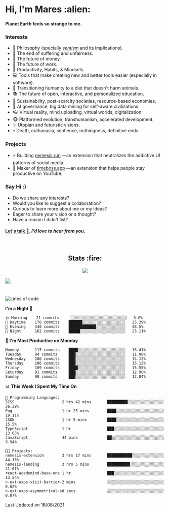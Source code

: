 <h1>Hi, I'm Mares :alien:</h1>

#### Planet Earth feels so strange to me.

### **Interests**

- 🌊 Philosophy (specially [_sentism_][sentismmedium] and its implications).
- 🎯 The end of suffering and unfairness.
- 💸 The future of money.
- 💼 The future of work.
- 🧠 Productivity, Habits, & Mindsets.
- 💻 Tools that make creating new and better tools easier (especially in software).
- 🥗 Transitioning humanity to a diet that doesn't harm animals.
- 📚 The future of open, interactive, and personalized education.
- 🌱 Sustainability, post-scarcity societies, resource-based economies.
- 🤖 AI governance, big data mining for self-aware civilizations.
- 👓 Virtual reality, mind uploading, virtual worlds, digitalization.
- 🐵 Platformed evolution, transhumanism, accelerated development.
- ✨ Utopian and futuristic visions.
- 💀 Death, euthanasia, sentience, nothingness, definitive ends.


### **Projects**

- ⚡ Building [nemesis.run](https://nemesis.run) —an extension that neutralizes the addictive UI patterns of social media.
- 💎 Maker of [timeboss.app](https://timeboss.app) —an extension that helps people stay productive on YouTube.


### **Say Hi :)**

- Do we share any interests?
- Would you like to suggest a collaboration?
- Curious to learn more about me or my ideas?
- Eager to share your vision or a thought?
- Have a reason I didn't list?

#### [Let's talk :wave:.](mailto:mareszhar@gmail.com) _I'd love to hear from you_.

[sentismmedium]: https://medium.com/@mareszhar/born-a-prisoner-a-reflection-about-life-its-struggles-and-a-plan-to-escape-d8566ce9b026

<br>

<h2 align="center">Stats :fire:</h2>

<div align="center">
  <img src="https://github-readme-streak-stats.herokuapp.com?user=mareszhar&theme=black-ice&hide_border=true&stroke=FFFFFF15&ring=DF8FFE&fire=DF8FFE&currStreakLabel=DF8FFE&background=1A232A&currStreakNum=86FFAB">
</div>

<!-- Add or remove this: &dates=B1AAB3FF at the end of the streak stats URL if they get bugged and aren't updating -->

<br>

<img src="https://activity-graph.herokuapp.com/graph?username=mareszhar&theme=nord&bg_color=00000000&color=979797&line=DF8FFE&point=00000000&area=true&hide_border=true">

<br>

<h1></h1>

<!--START_SECTION:waka-->
![Lines of code](https://img.shields.io/badge/From%20Hello%20World%20I%27ve%20Written-118111%20lines%20of%20code-blue)

**I'm a Night 🦉** 

```text
🌞 Morning    21 commits     ░░░░░░░░░░░░░░░░░░░░░░░░░   3.0% 
🌆 Daytime    178 commits    ██████░░░░░░░░░░░░░░░░░░░   25.39% 
🌃 Evening    340 commits    ████████████░░░░░░░░░░░░░   48.5% 
🌙 Night      162 commits    █████░░░░░░░░░░░░░░░░░░░░   23.11%

```
📅 **I'm Most Productive on Monday** 

```text
Monday       115 commits    ████░░░░░░░░░░░░░░░░░░░░░   16.41% 
Tuesday      84 commits     ███░░░░░░░░░░░░░░░░░░░░░░   11.98% 
Wednesday    106 commits    ███░░░░░░░░░░░░░░░░░░░░░░   15.12% 
Thursday     106 commits    ███░░░░░░░░░░░░░░░░░░░░░░   15.12% 
Friday       109 commits    ████░░░░░░░░░░░░░░░░░░░░░   15.55% 
Saturday     91 commits     ███░░░░░░░░░░░░░░░░░░░░░░   12.98% 
Sunday       90 commits     ███░░░░░░░░░░░░░░░░░░░░░░   12.84%

```


📊 **This Week I Spent My Time On** 

```text
💬 Programming Languages: 
SCSS                     2 hrs 42 mins       █████████░░░░░░░░░░░░░░░░   36.38% 
Pug                      1 hr 25 mins        ████░░░░░░░░░░░░░░░░░░░░░   19.11% 
JSON                     1 hr 9 mins         ████░░░░░░░░░░░░░░░░░░░░░   15.5% 
TypeScript               1 hr                ███░░░░░░░░░░░░░░░░░░░░░░   13.65% 
JavaScript               44 mins             ██░░░░░░░░░░░░░░░░░░░░░░░   9.94%

🐱‍💻 Projects: 
nemesis-extension        3 hrs 17 mins       ███████████░░░░░░░░░░░░░░   44.15% 
nemesis-landing          3 hrs 5 mins        ██████████░░░░░░░░░░░░░░░   41.61% 
react-academind-base-one 1 hr                ███░░░░░░░░░░░░░░░░░░░░░░   13.54% 
n-ext-exps-visit-barrier-2 mins              ░░░░░░░░░░░░░░░░░░░░░░░░░   0.62% 
n-ext-exps-asymmetrical-s0 secs              ░░░░░░░░░░░░░░░░░░░░░░░░░   0.07%

```


 Last Updated on 16/08/2021
<!--END_SECTION:waka-->

